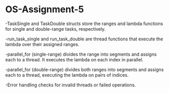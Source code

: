 # OS-Assignment-5

-TaskSingle and TaskDouble structs store the ranges and lambda functions for single and double-range tasks, respectively.

-run_task_single and run_task_double are thread functions that execute the lambda over their assigned ranges.

-parallel_for (single-range) divides the range into segments and assigns each to a thread. It executes the lambda on each index in parallel.

-parallel_for (double-range) divides both ranges into segments and assigns each to a thread, executing the lambda on pairs of indices.

-Error handling checks for invalid threads or failed operations.
